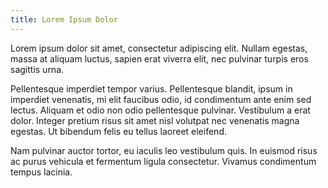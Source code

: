 ```yaml
---
title: Lorem Ipsum Dolor
---
```


Lorem ipsum dolor sit amet, consectetur adipiscing elit. Nullam egestas, massa at aliquam luctus, sapien erat viverra elit, nec pulvinar turpis eros sagittis urna.

Pellentesque imperdiet tempor varius. Pellentesque blandit, ipsum in imperdiet venenatis, mi elit faucibus odio, id condimentum ante enim sed lectus. Aliquam et odio non odio pellentesque pulvinar. Vestibulum a erat dolor. Integer pretium risus sit amet nisl volutpat nec venenatis magna egestas. Ut bibendum felis eu tellus laoreet eleifend.

Nam pulvinar auctor tortor, eu iaculis leo vestibulum quis. In euismod risus ac purus vehicula et fermentum ligula consectetur. Vivamus condimentum tempus lacinia.
